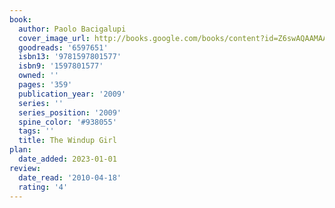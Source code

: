 ```yaml
---
book:
  author: Paolo Bacigalupi
  cover_image_url: http://books.google.com/books/content?id=Z6swAQAAMAAJ&printsec=frontcover&img=1&zoom=1&source=gbs_api
  goodreads: '6597651'
  isbn13: '9781597801577'
  isbn9: '1597801577'
  owned: ''
  pages: '359'
  publication_year: '2009'
  series: ''
  series_position: '2009'
  spine_color: '#938055'
  tags: ''
  title: The Windup Girl
plan:
  date_added: 2023-01-01
review:
  date_read: '2010-04-18'
  rating: '4'
---
```

